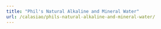 ```yaml
---
title: "Phil's Natural Alkaline and Mineral Water"
url: /calasiao/phils-natural-alkaline-and-mineral-water/
---
```

